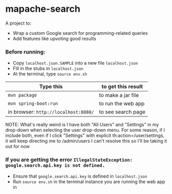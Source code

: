 # mapache-search

A project to:
* Wrap a custom Google search for programming-related queries
* Add features like upvoting good results

### Before running:
* Copy `localhost.json.SAMPLE` into a new file `localhost.json`
* Fill in the stubs in `localhost.json`
* At the terminal, type `source env.sh`

| Type this | to get this result |
|-----------|------------|
| `mvn package` | to make a jar file|
| `mvn spring-boot:run` | to run the web app|
| in browser: `http://localhost:8080/` | to see search page |


NOTE:
What's really weird is I have both "All Users" and "Settings" in my drop-down when selecting the user drop-down menu. For some reason, if I include both, even if I click "Settings" with explicit th:action=/user/settings, it will keep directing me to /admin/users
I can't resolve this so I'll be taking it out for now

### If you are getting the error `IllegalStateException: google.search.api.key is not defined.`

* Ensure that `google.search.api.key` is defined in `localhost.json`
* Run `source env.sh` in the terminal instance you are running the web app in
